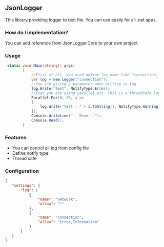 ## JsonLogger

This library providing logger to text file. You can use easily for all .net apps.

### How do I implementation?

You can add reference from JsonLogger.Core to your own project

### Usage

```csharp
 static void Main(string[] args)
        {
            //First of all, you need define log name like "connection, network" as below example when creating object of Logger
            var log = new Logger("connection");
            //You can giving 2 parameter when writing to log
            log.Write("test", NotifyType.Error);
            //Even you are using parallel etc. This is a threadsafe logger
            Parallel.For(0, 20, i =>
            {
                log.Write("test : " + i.ToString(), NotifyType.Warning);
            });
            Console.WriteLine("-- Done --");
            Console.Read();
        }
 ```
 
 ### Features
 * You can control all log from config file
 * Define notify type
 * Thread safe
 
 ### Configuration
 
 ``` json
{
    "settings": {
        "log": [
            {
                "name": "network",
                "allow": "*"
            },
            {
                "name": "connection",
                "allow": "Error,Information"
            }
        ]
    }
}
```
 
